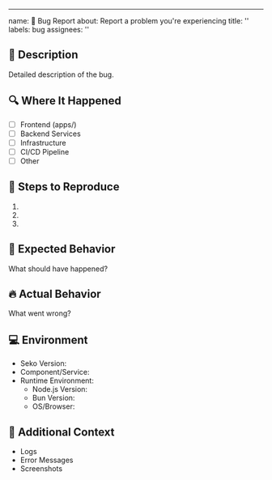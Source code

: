 ---

name: 🐞 Bug Report
about: Report a problem you're experiencing
title: ''
labels: bug
assignees: ''

## 📝 Description

Detailed description of the bug.

## 🔍 Where It Happened

- [ ] Frontend (apps/)
- [ ] Backend Services
- [ ] Infrastructure
- [ ] CI/CD Pipeline
- [ ] Other

## 🚦 Steps to Reproduce

1.
2.
3.

## 🎯 Expected Behavior

What should have happened?

## 🔥 Actual Behavior

What went wrong?

## 💻 Environment

- Seko Version:
- Component/Service:
- Runtime Environment:
  - Node.js Version:
  - Bun Version:
  - OS/Browser:

## 🔬 Additional Context

- Logs
- Error Messages
- Screenshots
